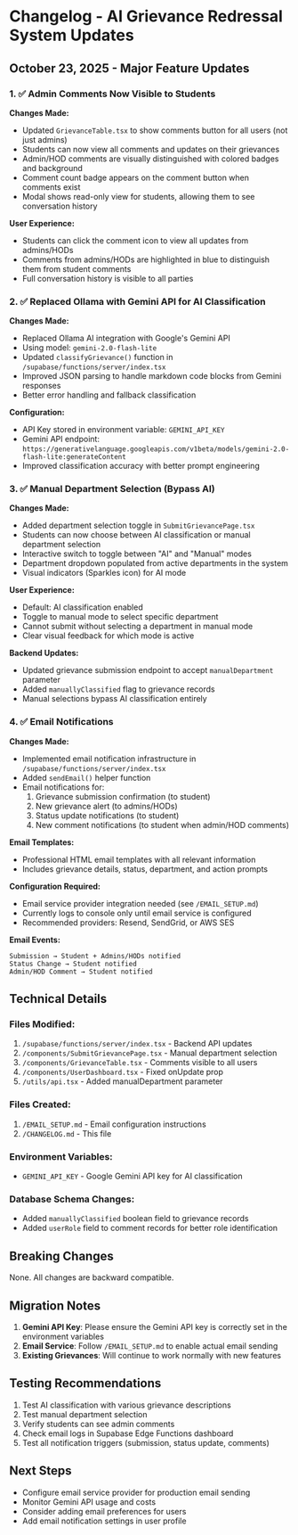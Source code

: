 # Changelog - AI Grievance Redressal System Updates

## October 23, 2025 - Major Feature Updates

### 1. ✅ Admin Comments Now Visible to Students

**Changes Made:**
- Updated `GrievanceTable.tsx` to show comments button for all users (not just admins)
- Students can now view all comments and updates on their grievances
- Admin/HOD comments are visually distinguished with colored badges and background
- Comment count badge appears on the comment button when comments exist
- Modal shows read-only view for students, allowing them to see conversation history

**User Experience:**
- Students can click the comment icon to view all updates from admins/HODs
- Comments from admins/HODs are highlighted in blue to distinguish them from student comments
- Full conversation history is visible to all parties

### 2. ✅ Replaced Ollama with Gemini API for AI Classification

**Changes Made:**
- Replaced Ollama AI integration with Google's Gemini API
- Using model: `gemini-2.0-flash-lite`
- Updated `classifyGrievance()` function in `/supabase/functions/server/index.tsx`
- Improved JSON parsing to handle markdown code blocks from Gemini responses
- Better error handling and fallback classification

**Configuration:**
- API Key stored in environment variable: `GEMINI_API_KEY`
- Gemini API endpoint: `https://generativelanguage.googleapis.com/v1beta/models/gemini-2.0-flash-lite:generateContent`
- Improved classification accuracy with better prompt engineering

### 3. ✅ Manual Department Selection (Bypass AI)

**Changes Made:**
- Added department selection toggle in `SubmitGrievancePage.tsx`
- Students can now choose between AI classification or manual department selection
- Interactive switch to toggle between "AI" and "Manual" modes
- Department dropdown populated from active departments in the system
- Visual indicators (Sparkles icon) for AI mode

**User Experience:**
- Default: AI classification enabled
- Toggle to manual mode to select specific department
- Cannot submit without selecting a department in manual mode
- Clear visual feedback for which mode is active

**Backend Updates:**
- Updated grievance submission endpoint to accept `manualDepartment` parameter
- Added `manuallyClassified` flag to grievance records
- Manual selections bypass AI classification entirely

### 4. ✅ Email Notifications

**Changes Made:**
- Implemented email notification infrastructure in `/supabase/functions/server/index.tsx`
- Added `sendEmail()` helper function
- Email notifications for:
  1. Grievance submission confirmation (to student)
  2. New grievance alert (to admins/HODs)
  3. Status update notifications (to student)
  4. New comment notifications (to student when admin/HOD comments)

**Email Templates:**
- Professional HTML email templates with all relevant information
- Includes grievance details, status, department, and action prompts

**Configuration Required:**
- Email service provider integration needed (see `/EMAIL_SETUP.md`)
- Currently logs to console only until email service is configured
- Recommended providers: Resend, SendGrid, or AWS SES

**Email Events:**
```
Submission → Student + Admins/HODs notified
Status Change → Student notified
Admin/HOD Comment → Student notified
```

## Technical Details

### Files Modified:
1. `/supabase/functions/server/index.tsx` - Backend API updates
2. `/components/SubmitGrievancePage.tsx` - Manual department selection
3. `/components/GrievanceTable.tsx` - Comments visible to all users
4. `/components/UserDashboard.tsx` - Fixed onUpdate prop
5. `/utils/api.tsx` - Added manualDepartment parameter

### Files Created:
1. `/EMAIL_SETUP.md` - Email configuration instructions
2. `/CHANGELOG.md` - This file

### Environment Variables:
- `GEMINI_API_KEY` - Google Gemini API key for AI classification

### Database Schema Changes:
- Added `manuallyClassified` boolean field to grievance records
- Added `userRole` field to comment records for better role identification

## Breaking Changes

None. All changes are backward compatible.

## Migration Notes

1. **Gemini API Key**: Please ensure the Gemini API key is correctly set in the environment variables
2. **Email Service**: Follow `/EMAIL_SETUP.md` to enable actual email sending
3. **Existing Grievances**: Will continue to work normally with new features

## Testing Recommendations

1. Test AI classification with various grievance descriptions
2. Test manual department selection
3. Verify students can see admin comments
4. Check email logs in Supabase Edge Functions dashboard
5. Test all notification triggers (submission, status update, comments)

## Next Steps

- Configure email service provider for production email sending
- Monitor Gemini API usage and costs
- Consider adding email preferences for users
- Add email notification settings in user profile
